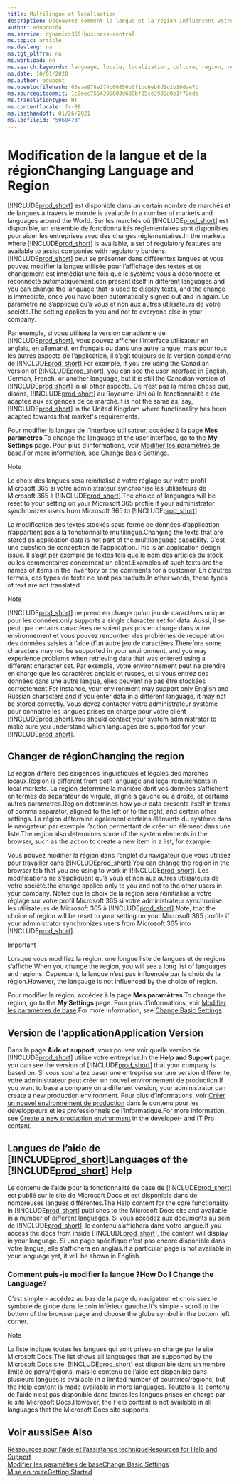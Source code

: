 ```yaml
---
title: Multilingue et localisation
description: Découvrez comment la langue et la région influencent votre expérience dans Business Central. Modifier la langue de l’interface utilisateur dans Mes paramètres.
author: edupont04
ms.service: dynamics365-business-central
ms.topic: article
ms.devlang: na
ms.tgt_pltfrm: na
ms.workload: na
ms.search.keywords: language, locale, localization, culture, region, regional settings
ms.date: 10/01/2020
ms.author: edupont
ms.openlocfilehash: 65eae978e274c06856b0f1bc6eb8d1d1b10dae7b
ms.sourcegitcommit: 1c9eec7554305603d688bf85ce3986d0b1f72ede
ms.translationtype: HT
ms.contentlocale: fr-BE
ms.lasthandoff: 01/26/2021
ms.locfileid: "5068473"
---
```

# <a name="changing-language-and-region"></a><span data-ttu-id="c8ae0-104">Modification de la langue et de la région</span><span class="sxs-lookup"><span data-stu-id="c8ae0-104">Changing Language and Region</span></span>

[!INCLUDE[prod_short](includes/prod_short.md)] <span data-ttu-id="c8ae0-105">est disponible dans un certain nombre de marchés et de langues à travers le monde.</span><span class="sxs-lookup"><span data-stu-id="c8ae0-105">is available in a number of markets and languages around the World.</span></span> <span data-ttu-id="c8ae0-106">Sur les marchés où [!INCLUDE[prod_short](includes/prod_short.md)] est disponible, un ensemble de fonctionnalités réglementaires sont disponibles pour aider les entreprises avec des charges réglementaires.</span><span class="sxs-lookup"><span data-stu-id="c8ae0-106">In the markets where [!INCLUDE[prod_short](includes/prod_short.md)] is available, a set of regulatory features are available to assist companies with regulatory burdens.</span></span> [!INCLUDE[prod_short](includes/prod_short.md)] <span data-ttu-id="c8ae0-107">peut se présenter dans différentes langues et vous pouvez modifier la langue utilisée pour l’affichage des textes et ce changement est immédiat une fois que le système vous a déconnecté et reconnecté automatiquement.</span><span class="sxs-lookup"><span data-stu-id="c8ae0-107">can present itself in different languages and you can change the language that is used to display texts, and the change is immediate, once you have been automatically signed out and in again.</span></span> <span data-ttu-id="c8ae0-108">Le paramètre ne s’applique qu’à vous et non aux autres utilisateurs de votre société.</span><span class="sxs-lookup"><span data-stu-id="c8ae0-108">The setting applies to you and not to everyone else in your company.</span></span>  

<span data-ttu-id="c8ae0-109">Par exemple, si vous utilisez la version canadienne de [!INCLUDE[prod_short](includes/prod_short.md)], vous pouvez afficher l’interface utilisateur en anglais, en allemand, en français ou dans une autre langue, mais pour tous les autres aspects de l’application, il s’agit toujours de la version canadienne de [!INCLUDE[prod_short](includes/prod_short.md)].</span><span class="sxs-lookup"><span data-stu-id="c8ae0-109">For example, if you are using the Canadian version of [!INCLUDE[prod_short](includes/prod_short.md)], you can see the user interface in English, German, French, or another language, but it is still the Canadian version of [!INCLUDE[prod_short](includes/prod_short.md)] in all other aspects.</span></span> <span data-ttu-id="c8ae0-110">Ce n’est pas la même chose que, disons, [!INCLUDE[prod_short](includes/prod_short.md)] au Royaume-Uni où la fonctionnalité a été adaptée aux exigences de ce marché.</span><span class="sxs-lookup"><span data-stu-id="c8ae0-110">It is not the same as, say, [!INCLUDE[prod_short](includes/prod_short.md)] in the United Kingdom where functionality has been adapted towards that market's requirements.</span></span>  

<span data-ttu-id="c8ae0-111">Pour modifier la langue de l’interface utilisateur, accédez à la page **Mes paramètres**.</span><span class="sxs-lookup"><span data-stu-id="c8ae0-111">To change the language of the user interface, go to the **My Settings** page.</span></span> <span data-ttu-id="c8ae0-112">Pour plus d’informations, voir [Modifier les paramètres de base](ui-change-basic-settings.md#language).</span><span class="sxs-lookup"><span data-stu-id="c8ae0-112">For more information, see [Change Basic Settings](ui-change-basic-settings.md#language).</span></span> 

> [!NOTE]  
> <span data-ttu-id="c8ae0-113">Le choix des langues sera réinitialisé à votre réglage sur votre profil Microsoft 365 si votre administrateur synchronise les utilisateurs de Microsoft 365 à [!INCLUDE[prod_short](includes/prod_short.md)].</span><span class="sxs-lookup"><span data-stu-id="c8ae0-113">The choice of languages will be reset to your setting on your Microsoft 365 profile if your administrator synchronizes users from Microsoft 365 to [!INCLUDE[prod_short](includes/prod_short.md)].</span></span>

<span data-ttu-id="c8ae0-114">La modification des textes stockés sous forme de données d’application n’appartient pas à la fonctionnalité multilingue.</span><span class="sxs-lookup"><span data-stu-id="c8ae0-114">Changing the texts that are stored as application data is not part of the multilanguage capability.</span></span> <span data-ttu-id="c8ae0-115">C’est une question de conception de l’application.</span><span class="sxs-lookup"><span data-stu-id="c8ae0-115">This is an application design issue.</span></span> <span data-ttu-id="c8ae0-116">Il s’agit par exemple de textes tels que le nom des articles du stock ou les commentaires concernant un client.</span><span class="sxs-lookup"><span data-stu-id="c8ae0-116">Examples of such texts are the names of items in the inventory or the comments for a customer.</span></span> <span data-ttu-id="c8ae0-117">En d’autres termes, ces types de texte ne sont pas traduits.</span><span class="sxs-lookup"><span data-stu-id="c8ae0-117">In other words, these types of text are not translated.</span></span>  

> [!NOTE]  
> [!INCLUDE[prod_short](includes/prod_short.md)] <span data-ttu-id="c8ae0-118">ne prend en charge qu’un jeu de caractères unique pour les données.</span><span class="sxs-lookup"><span data-stu-id="c8ae0-118">only supports a single character set for data.</span></span> <span data-ttu-id="c8ae0-119">Aussi, il se peut que certains caractères ne soient pas pris en charge dans votre environnement et vous pouvez rencontrer des problèmes de récupération des données saisies à l’aide d’un autre jeu de caractères.</span><span class="sxs-lookup"><span data-stu-id="c8ae0-119">Therefore some characters may not be supported in your environment, and you may experience problems when retrieving data that was entered using a different character set.</span></span> <span data-ttu-id="c8ae0-120">Par exemple, votre environnement peut ne prendre en charge que les caractères anglais et russes, et si vous entrez des données dans une autre langue, elles peuvent ne pas être stockées correctement.</span><span class="sxs-lookup"><span data-stu-id="c8ae0-120">For instance, your environment may support only English and Russian characters and if you enter data in a different language, it may not be stored correctly.</span></span> <span data-ttu-id="c8ae0-121">Vous devez contacter votre administrateur système pour connaître les langues prises en charge pour votre client [!INCLUDE[prod_short](includes/prod_short.md)].</span><span class="sxs-lookup"><span data-stu-id="c8ae0-121">You should contact your system administrator to make sure you understand which languages are supported for your [!INCLUDE[prod_short](includes/prod_short.md)].</span></span>  

## <a name="changing-the-region"></a><span data-ttu-id="c8ae0-122">Changer de région</span><span class="sxs-lookup"><span data-stu-id="c8ae0-122">Changing the region</span></span>
<span data-ttu-id="c8ae0-123">La région diffère des exigences linguistiques et légales des marchés locaux.</span><span class="sxs-lookup"><span data-stu-id="c8ae0-123">Region is different from both language and legal requirements in local markets.</span></span> <span data-ttu-id="c8ae0-124">La région détermine la manière dont vos données s’affichent en termes de séparateur de virgule, aligné à gauche ou à droite, et certains autres paramètres.</span><span class="sxs-lookup"><span data-stu-id="c8ae0-124">Region determines how your data presents itself in terms of comma separator, aligned to the left or to the right, and certain other settings.</span></span> <span data-ttu-id="c8ae0-125">La région détermine également certains éléments du système dans le navigateur, par exemple l’action permettant de créer un élément dans une liste.</span><span class="sxs-lookup"><span data-stu-id="c8ae0-125">The region also determines some of the system elements in the browser, such as the action to create a new item in a list, for example.</span></span>  

<span data-ttu-id="c8ae0-126">Vous pouvez modifier la région dans l’onglet du navigateur que vous utilisez pour travailler dans [!INCLUDE[prod_short](includes/prod_short.md)].</span><span class="sxs-lookup"><span data-stu-id="c8ae0-126">You can change the region in the browser tab that you are using to work in [!INCLUDE[prod_short](includes/prod_short.md)].</span></span> <span data-ttu-id="c8ae0-127">Les modifications ne s’appliquent qu’à vous et non aux autres utilisateurs de votre société.</span><span class="sxs-lookup"><span data-stu-id="c8ae0-127">the change applies only to you and not to the other users in your company.</span></span>  <span data-ttu-id="c8ae0-128">Notez que le choix de la région sera réinitialisé à votre réglage sur votre profil Microsoft 365 si votre administrateur synchronise les utilisateurs de Microsoft 365 à [!INCLUDE[prod_short](includes/prod_short.md)].</span><span class="sxs-lookup"><span data-stu-id="c8ae0-128">Note, that the choice of region will be reset to your setting on your Microsoft 365 profile if your administrator synchronizes users from Microsoft 365 into [!INCLUDE[prod_short](includes/prod_short.md)].</span></span>

> [!IMPORTANT]  
>  <span data-ttu-id="c8ae0-129">Lorsque vous modifiez la région, une longue liste de langues et de régions s’affiche.</span><span class="sxs-lookup"><span data-stu-id="c8ae0-129">When you change the region, you will see a long list of languages and regions.</span></span> <span data-ttu-id="c8ae0-130">Cependant, la langue n’est pas influencée par le choix de la région.</span><span class="sxs-lookup"><span data-stu-id="c8ae0-130">However, the langauge is not influenced by the choice of region.</span></span>  

<span data-ttu-id="c8ae0-131">Pour modifier la région, accédez à la page **Mes paramètres**.</span><span class="sxs-lookup"><span data-stu-id="c8ae0-131">To change the region, go to the **My Settings** page.</span></span> <span data-ttu-id="c8ae0-132">Pour plus d’informations, voir [Modifier les paramètres de base](ui-change-basic-settings.md).</span><span class="sxs-lookup"><span data-stu-id="c8ae0-132">For more information, see [Change Basic Settings](ui-change-basic-settings.md).</span></span>  

## <a name="application-version"></a><span data-ttu-id="c8ae0-133">Version de l’application</span><span class="sxs-lookup"><span data-stu-id="c8ae0-133">Application Version</span></span>

<span data-ttu-id="c8ae0-134">Dans la page **Aide et support**, vous pouvez voir quelle version de [!INCLUDE[prod_short](includes/prod_short.md)] utilise votre entreprise.</span><span class="sxs-lookup"><span data-stu-id="c8ae0-134">In the **Help and Support** page, you can see the version of [!INCLUDE[prod_short](includes/prod_short.md)] that your company is based on.</span></span> <span data-ttu-id="c8ae0-135">Si vous souhaitez baser une entreprise sur une version différente, votre administrateur peut créer un nouvel environnement de production.</span><span class="sxs-lookup"><span data-stu-id="c8ae0-135">If you want to base a company on a different version, your administrator can create a new production environment.</span></span> <span data-ttu-id="c8ae0-136">Pour plus d’informations, voir [Créer un nouvel environnement de production](/dynamics365/business-central/dev-itpro/administration/tenant-admin-center-environments#create-a-new-production-environment) dans le contenu pour les développeurs et les professionnels de l’informatique.</span><span class="sxs-lookup"><span data-stu-id="c8ae0-136">For more information, see [Create a new production environment](/dynamics365/business-central/dev-itpro/administration/tenant-admin-center-environments#create-a-new-production-environment) in the developer- and IT Pro content.</span></span>  

## <a name="languages-of-the-prod_short-help"></a><span data-ttu-id="c8ae0-137">Langues de l’aide de [!INCLUDE[prod_short](includes/prod_short.md)]</span><span class="sxs-lookup"><span data-stu-id="c8ae0-137">Languages of the [!INCLUDE[prod_short](includes/prod_short.md)] Help</span></span>
<span data-ttu-id="c8ae0-138">Le contenu de l’aide pour la fonctionnalité de base de [!INCLUDE[prod_short](includes/prod_short.md)] est publié sur le site de Microsoft Docs et est disponible dans de nombreuses langues différentes.</span><span class="sxs-lookup"><span data-stu-id="c8ae0-138">The Help content for the core functionality in [!INCLUDE[prod_short](includes/prod_short.md)] publishes to the Microsoft Docs site and available in a number of different languages.</span></span> <span data-ttu-id="c8ae0-139">Si vous accédez aux documents au sein de [!INCLUDE[prod_short](includes/prod_short.md)], le contenu s’affichera dans votre langue.</span><span class="sxs-lookup"><span data-stu-id="c8ae0-139">If you access the docs from inside [!INCLUDE[prod_short](includes/prod_short.md)], the content will display in your language.</span></span> <span data-ttu-id="c8ae0-140">Si une page spécifique n’est pas encore disponible dans votre langue, elle s’affichera en anglais.</span><span class="sxs-lookup"><span data-stu-id="c8ae0-140">If a particular page is not available in your language yet, it will be shown in English.</span></span>

### <a name="how-do-i-change-the-language"></a><span data-ttu-id="c8ae0-141">Comment puis-je modifier la langue ?</span><span class="sxs-lookup"><span data-stu-id="c8ae0-141">How Do I Change the Language?</span></span>
<span data-ttu-id="c8ae0-142">C’est simple - accédez au bas de la page du navigateur et choisissez le symbole de globe dans le coin inférieur gauche.</span><span class="sxs-lookup"><span data-stu-id="c8ae0-142">It's simple - scroll to the bottom of the browser page and choose the globe symbol in the bottom left corner.</span></span>

> [!NOTE]  
> <span data-ttu-id="c8ae0-143">La liste indique toutes les langues qui sont prises en charge par le site Microsoft Docs.</span><span class="sxs-lookup"><span data-stu-id="c8ae0-143">The list shows all languages that are supported by the Microsoft Docs site.</span></span> [!INCLUDE[prod_short](includes/prod_short.md)] <span data-ttu-id="c8ae0-144">est disponible dans un nombre limité de pays/régions, mais le contenu de l’aide est disponible dans plusieurs langues.</span><span class="sxs-lookup"><span data-stu-id="c8ae0-144">is available in a limited number of countries/regions, but the Help content is made available in more languages.</span></span> <span data-ttu-id="c8ae0-145">Toutefois, le contenu de l’aide n’est pas disponible dans toutes les langues prises en charge par le site Microsoft Docs.</span><span class="sxs-lookup"><span data-stu-id="c8ae0-145">However, the Help content is not available in all languages that the Microsoft Docs site supports.</span></span>

## <a name="see-also"></a><span data-ttu-id="c8ae0-146">Voir aussi</span><span class="sxs-lookup"><span data-stu-id="c8ae0-146">See Also</span></span>

[<span data-ttu-id="c8ae0-147">Ressources pour l’aide et l’assistance technique</span><span class="sxs-lookup"><span data-stu-id="c8ae0-147">Resources for Help and Support</span></span>](product-help-and-support.md)  
[<span data-ttu-id="c8ae0-148">Modifier les paramètres de base</span><span class="sxs-lookup"><span data-stu-id="c8ae0-148">Change Basic Settings</span></span>](ui-change-basic-settings.md)  
[<span data-ttu-id="c8ae0-149">Mise en route</span><span class="sxs-lookup"><span data-stu-id="c8ae0-149">Getting Started</span></span>](product-get-started.md)  
